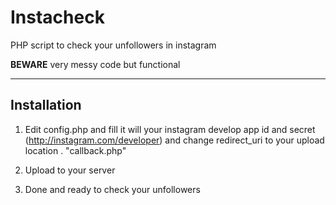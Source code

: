 Instacheck
==========

PHP script to check your unfollowers in instagram

**BEWARE** very messy code but functional

----------------
  Installation
----------------
1) Edit config.php and fill it will your instagram develop app id and secret (http://instagram.com/developer) and change redirect_uri to your upload location . "callback.php"

2) Upload to your server

3) Done and ready to check your unfollowers
